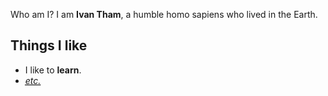 Who am I? I am **Ivan Tham**, a humble homo sapiens who lived in the Earth.

Things I like
-------------
 - I like to **learn**.
 - [*<abbr title="et cetera">etc.</abbr>*](/pub/pri.txt)
